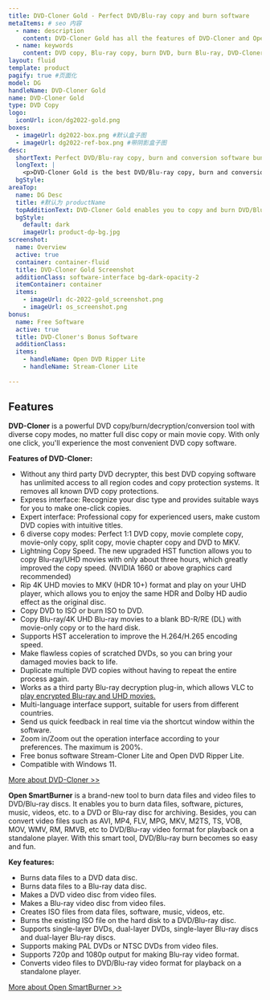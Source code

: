 ```yaml
---
title: DVD-Cloner Gold - Perfect DVD/Blu-ray copy and burn software 
metaItems: # seo 内容
  - name: description
    content: DVD-Cloner Gold has all the features of DVD-Cloner and Open SmartBurner.
  - name: keywords
    content: DVD copy, Blu-ray copy, burn DVD, burn Blu-ray, DVD-Cloner Gold
layout: fluid
template: product
pagify: true #页面化
model: DG
handleName: DVD-Cloner Gold
name: DVD-Cloner Gold
type: DVD Copy 
logo:
  iconUrl: icon/dg2022-gold.png
boxes:
  - imageUrl: dg2022-box.png #默认盒子图
  - imageUrl: dg2022-ref-box.png #带阴影盒子图
desc:
  shortText: Perfect DVD/Blu-ray copy, burn and conversion software bundle, with all the features of DVD-Cloner and Open SmartBurner.
  longText: |
    <p>DVD-Cloner Gold is the best DVD/Blu-ray copy, burn and conversion combo software. It has all the features of DVD-Cloner and Open SmartBurner. It enables you to copy, back up, clone and burn your DVD and Blu-ray collections, as well as rip DVD/Blu-ray/UHD to MKV format. Besides, it can burn data files and video files to DVD/Blu-ray discs. Give it a try and you'll find your almighty DVD/Blu-ray assistant!</p><p><strong>Key features:</strong></p><ul><li>6 diverse DVD copy modes</li><li>Copy Blu-ray/4K UHD Blu-ray to a blank BD-R/RE (DL) or to the hard disk.</li><li>Rip Blu-ray/UHD movies to MKV format for easy storage.</li><li>Burn various data and video files to a blank DVD/Blu-ray disc</li><li>Compatible with Windows 11</li></ul>
  bgStyle: 
areaTop:
  name: DG Desc
  title: #默认为 productName
  topAdditionText: DVD-Cloner Gold enables you to copy and burn DVD/Blu-ray movies with ease.
  bgStyle: 
    default: dark
    imageUrl: product-dp-bg.jpg
screenshot:
  name: Overview
  active: true
  container: container-fluid
  title: DVD-Cloner Gold Screenshot
  additionClass: software-interface bg-dark-opacity-2
  itemContainer: container
  items:
    - imageUrl: dc-2022-gold_screenshot.png
    - imageUrl: os_screenshot.png
bonus: 
  name: Free Software
  active: true
  title: DVD-Cloner's Bonus Software
  additionClass:
  items:
    - handleName: Open DVD Ripper Lite
    - handleName: Stream-Cloner Lite 
        
---
```


## Features

**DVD-Cloner** is a powerful DVD copy/burn/decryption/conversion tool with diverse copy modes, no matter full disc copy or main movie copy. With only one click, you'll experience the most convenient DVD copy software.

**Features of DVD-Cloner:**

*   Without any third party DVD decrypter, this best DVD copying software has unlimited access to all region codes and copy protection systems. It removes all known DVD copy protections.
*   Express interface: Recognize your disc type and provides suitable ways for you to make one-click copies.
*   Expert interface: Professional copy for experienced users, make custom DVD copies with intuitive titles.
*   6 diverse copy modes: Perfect 1:1 DVD copy, movie complete copy, movie-only copy, split copy, movie chapter copy and DVD to MKV.
*   Lightning Copy Speed. The new upgraded HST function allows you to copy Blu-ray/UHD movies with only about three hours, which greatly improved the copy speed. (NVIDIA 1660 or above graphics card recommended)
*   Rip 4K UHD movies to MKV (HDR 10+) format and play on your UHD player, which allows you to enjoy the same HDR and Dolby HD audio effect as the original disc.
*   Copy DVD to ISO or burn ISO to DVD.
*   Copy Blu-ray/4K UHD Blu-ray movies to a blank BD-R/RE (DL) with movie-only copy or to the hard disk.
*   Supports HST acceleration to improve the H.264/H.265 encoding speed.
*   Make flawless copies of scratched DVDs, so you can bring your damaged movies back to life.
*   Duplicate multiple DVD copies without having to repeat the entire process again.
*   Works as a third party Blu-ray decryption plug-in, which allows VLC to [play encrypted Blu-ray and UHD movies.]({kbUrl}how-to-use-vlc-media-player-to-play-blu-ray-or-4k-uhd-disc_438.html)
*   Multi-language interface support, suitable for users from different countries.
*   Send us quick feedback in real time via the shortcut window within the software.
*   Zoom in/Zoom out the operation interface according to your preferences. The maximum is 200%.
*   Free bonus software Stream-Cloner Lite and Open DVD Ripper Lite.
*   Compatible with Windows 11.

[More about DVD-Cloner &gt;&gt;](/dvd-cloner/)



**Open SmartBurner** is a brand-new tool to burn data files and video files to DVD/Blu-ray discs. It enables you to burn data files, software, pictures, music, videos, etc. to a DVD or Blu-ray disc for archiving. Besides, you can convert video files such as AVI, MP4, FLV, MPG, MKV, M2TS, TS, VOB, MOV, WMV, RM, RMVB, etc to DVD/Blu-ray video format for playback on a standalone player. With this smart tool, DVD/Blu-ray burn becomes so easy and fun.

**Key features:**

*   Burns data files to a DVD data disc.
*   Burns data files to a Blu-ray data disc.
*   Makes a DVD video disc from video files.
*   Makes a Blu-ray video disc from video files.
*   Creates ISO files from data files, software, music, videos, etc.
*   Burns the existing ISO file on the hard disk to a DVD/Blu-ray disc.
*   Supports single-layer DVDs, dual-layer DVDs, single-layer Blu-ray discs and dual-layer Blu-ray discs.
*   Supports making PAL DVDs or NTSC DVDs from video files.
*   Supports 720p and 1080p output for making Blu-ray video format.
*   Converts video files to DVD/Blu-ray video format for playback on a standalone player.

[More about Open SmartBurner &gt;&gt;](/open-smartburner/)
